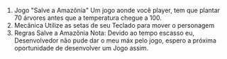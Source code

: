 1. Jogo "Salve a Amazônia"
Um jogo aonde você player, tem que plantar 70 árvores antes que a temperatura chegue a 100.
2. Mecânica
Utilize as setas de seu Teclado para mover o personagem
3. Regras
Salve a Amazônia
Nota: Devido ao tempo escasso eu, Desenvolvedor não pude dar o meu máx pelo jogo, espero a próxima oportunidade de desenvolver um Jogo assim.
